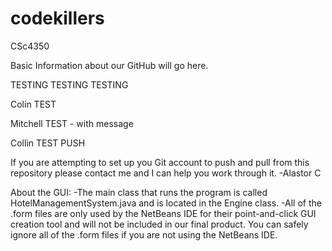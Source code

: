 codekillers
===========

CSc4350

Basic Information about our GitHub will go here.

TESTING TESTING TESTING

Colin TEST

Mitchell TEST - with message

Collin TEST PUSH

If you are attempting to set up you Git account to push and pull from this repository please contact me and I can help you work through it.
							-Alastor C

About the GUI:
-The main class that runs the program is called HotelManagementSystem.java and is located in the Engine class.
-All of the .form files are only used by the NetBeans IDE for their point-and-click GUI creation tool and will not be included   in our final product. You can safely ignore all of the .form files if you are not using the NetBeans IDE.
